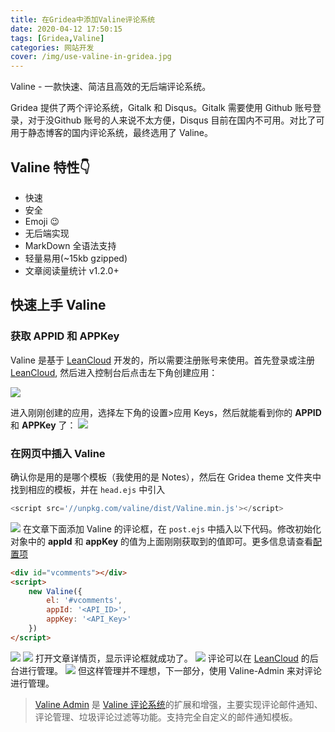 ```yaml
---
title: 在Gridea中添加Valine评论系统
date: 2020-04-12 17:50:15
tags: [Gridea,Valine]
categories: 网站开发
cover: /img/use-valine-in-gridea.jpg
---
```


Valine - 一款快速、简洁且高效的无后端评论系统。

 Gridea 提供了两个评论系统，Gitalk 和 Disqus。Gitalk 需要使用 Github 账号登录，对于没Github 账号的人来说不太方便，Disqus 目前在国内不可用。对比了可用于静态博客的国内评论系统，最终选用了 Valine。

## Valine 特性👇

- 快速
- 安全
- Emoji 😉
- 无后端实现
- MarkDown 全语法支持
- 轻量易用(~15kb gzipped)
- 文章阅读量统计 v1.2.0+

## 快速上手 Valine

### 获取 **APPID** 和 **APPKey** 

Valine 是基于 [LeanCloud](https://www.leancloud.cn/) 开发的，所以需要注册账号来使用。首先登录或注册 [LeanCloud](https://www.leancloud.cn/), 然后进入控制台后点击左下角创建应用：

![](https://cdn.jsdelivr.net/gh/canhetingsky/media@master/img/1586595020015.jpg)

进入刚刚创建的应用，选择左下角的设置>应用 Keys，然后就能看到你的 **APPID** 和 **APPKey** 了：
![](https://cdn.jsdelivr.net/gh/canhetingsky/media@master/img/1586595106836.jpg)

### 在网页中插入 Valine

确认你是用的是哪个模板（我使用的是 Notes），然后在 Gridea theme 文件夹中找到相应的模板，并在 `head.ejs` 中引入

```javascript
<script src='//unpkg.com/valine/dist/Valine.min.js'></script>
```

![](https://cdn.jsdelivr.net/gh/canhetingsky/media@master/img/1586595765846.jpg)
在文章下面添加 Valine 的评论框，在 `post.ejs` 中插入以下代码。修改初始化对象中的 **appId** 和 **appKey** 的值为上面刚刚获取到的值即可。更多信息请查看[配置项](https://valine.js.org/configuration.html)

```html
<div id="vcomments"></div>
<script>
    new Valine({
        el: '#vcomments',
        appId: '<API_ID>',
        appKey: '<API_Key>'
    })
</script>
```

![](https://cdn.jsdelivr.net/gh/canhetingsky/media@master/img/1586596027242.jpg)
![](https://cdn.jsdelivr.net/gh/canhetingsky/media@master/img/1586596324924.jpg)
打开文章详情页，显示评论框就成功了。
![](https://cdn.jsdelivr.net/gh/canhetingsky/media@master/img/1586596974577.jpg)
评论可以在  [LeanCloud](https://www.leancloud.cn/) 的后台进行管理。
![](https://cdn.jsdelivr.net/gh/canhetingsky/media@master/img/1586596674976.jpg)
但这样管理并不理想，下一部分，使用 Valine-Admin 来对评论进行管理。

> [Valine Admin](https://github.com/DesertsP/Valine-Admin)  是 [Valine 评论系统](https://deserts.io/diy-a-comment-system/)的扩展和增强，主要实现评论邮件通知、评论管理、垃圾评论过滤等功能。支持完全自定义的邮件通知模板。

